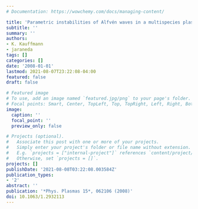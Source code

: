 ```yaml
---
# Documentation: https://wowchemy.com/docs/managing-content/

title: 'Parametric instabilities of Alfvén waves in a multispecies plasma: Kinetic effects'
subtitle: ''
summary: ''
authors:
- K. Kauffmann
- jaraneda
tags: []
categories: []
date: '2008-01-01'
lastmod: 2021-08-07T23:22:08-04:00
featured: false
draft: false

# Featured image
# To use, add an image named `featured.jpg/png` to your page's folder.
# Focal points: Smart, Center, TopLeft, Top, TopRight, Left, Right, BottomLeft, Bottom, BottomRight.
image:
  caption: ''
  focal_point: ''
  preview_only: false

# Projects (optional).
#   Associate this post with one or more of your projects.
#   Simply enter your project's folder or file name without extension.
#   E.g. `projects = ["internal-project"]` references `content/project/deep-learning/index.md`.
#   Otherwise, set `projects = []`.
projects: []
publishDate: '2021-08-08T03:22:08.003584Z'
publication_types:
- '2'
abstract: ''
publication: '*Phys. Plasmas 15*, 062106 (2008)'
doi: 10.1063/1.2932113
---
```

